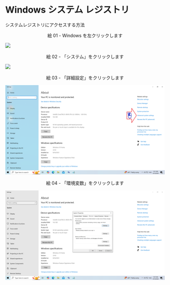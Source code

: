 # Windows システム レジストリ

システムレジストリにアクセスする方法

<div align="center">
絵 01 - Windows を左クリックします
</div>

![](Imagens/Windows-Registro-Modo1-Img01.png)

<div align="center">
絵 02 - 「システム」をクリックします
</div>

![](Imagens/Windows-Registro-Modo1-Img02.png)

<div align="center">
絵 03 - 「詳細設定」をクリックします
</div>

![](Imagens/Windows-Registro-Modo1-Img03.png)

<div align="center">
絵 04 - 「環境変数」をクリックします
</div>

![](Imagens/Windows-Registro-Modo1-Img04.png)

